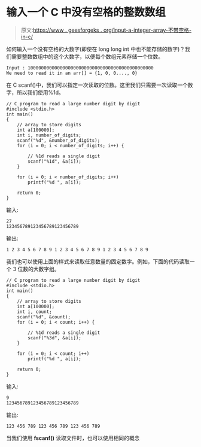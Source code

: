 # 输入一个 C 中没有空格的整数数组

> 原文:[https://www . geesforgeks . org/input-a-integer-array-不带空格-in-c/](https://www.geeksforgeeks.org/input-an-integer-array-without-spaces-in-c/)

如何输入一个没有空格的大数字(即使在 long long int 中也不能存储的数字)？我们需要整数数组中的这个大数字，以便每个数组元素存储一个位数。

```
Input : 10000000000000000000000000000000000000000000000
We need to read it in an arr[] = {1, 0, 0...., 0}

```

在 C scanf()中，我们可以指定一次读取的位数。这里我们只需要一次读取一个数字，所以我们使用%1d。

```
// C program to read a large number digit by digit
#include <stdio.h>
int main()
{
    // array to store digits
    int a[100000];
    int i, number_of_digits;
    scanf("%d", &number_of_digits);
    for (i = 0; i < number_of_digits; i++) {

        // %1d reads a single digit
        scanf("%1d", &a[i]);
    }

    for (i = 0; i < number_of_digits; i++) 
        printf("%d ", a[i]);

    return 0;
}
```

输入:

```
27
123456789123456789123456789

```

输出:

```
1 2 3 4 5 6 7 8 9 1 2 3 4 5 6 7 8 9 1 2 3 4 5 6 7 8 9 

```

我们也可以使用上面的样式来读取任意数量的固定数字。例如，下面的代码读取一个 3 位数的大数字组。

```
// C program to read a large number digit by digit
#include <stdio.h>
int main()
{
    // array to store digits
    int a[100000];
    int i, count;
    scanf("%d", &count);
    for (i = 0; i < count; i++) {

        // %1d reads a single digit
        scanf("%3d", &a[i]);
    }

    for (i = 0; i < count; i++) 
        printf("%d ", a[i]);

    return 0;
}
```

输入:

```
9
123456789123456789123456789

```

输出:

```
123 456 789 123 456 789 123 456 789 

```

当我们使用 **fscanf()** 读取文件时，也可以使用相同的概念